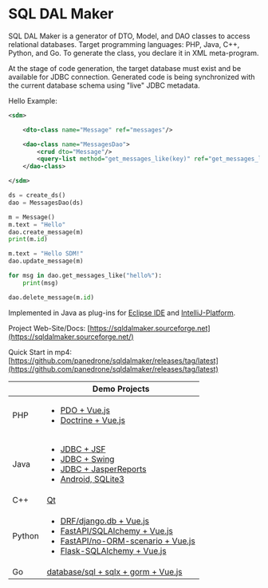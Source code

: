 # SQL DAL Maker

SQL DAL Maker is a generator of DTO, Model, and DAO classes to access relational databases. Target
programming languages: PHP, Java, C++, Python, and Go. To generate the class, you declare it in XML meta-program. 

At the stage of code generation, the target database must exist and be available for JDBC connection.
Generated code is being synchronized with the current database schema using "live" JDBC metadata.

Hello Example:


```xml
<sdm>

    <dto-class name="Message" ref="messages"/>

    <dao-class name="MessagesDao">
        <crud dto="Message"/>
        <query-list method="get_messages_like(key)" ref="get_messages_like.sql"/>
    </dao-class>

</sdm>
```

```python
ds = create_ds()
dao = MessagesDao(ds)

m = Message()
m.text = "Hello"
dao.create_message(m)
print(m.id)

m.text = "Hello SDM!"
dao.update_message(m)

for msg in dao.get_messages_like("hello%"):
    print(msg)

dao.delete_message(m.id)
```

Implemented in Java as plug-ins for [Eclipse IDE](http://marketplace.eclipse.org/content/sql-dal-maker) and
[IntelliJ-Platform](http://plugins.jetbrains.com/plugin/7092).

Project Web-Site/Docs: [https://sqldalmaker.sourceforge.net](https://sqldalmaker.sourceforge.net/)

Quick Start in
mp4: [https://github.com/panedrone/sqldalmaker/releases/tag/latest](https://github.com/panedrone/sqldalmaker/releases/tag/latest)

|        | Demo Projects                                                                                                                                                                                                                                                                                                                                                                                                             |
|--------|---------------------------------------------------------------------------------------------------------------------------------------------------------------------------------------------------------------------------------------------------------------------------------------------------------------------------------------------------------------------------------------------------------------------------|
| PHP    | <ul><li>[PDO + Vue.js](https://github.com/panedrone/sdm_demo_php_todolist)</li><li>[Doctrine + Vue.js](https://github.com/panedrone/sdm_demo_todolist_php_doctrine)</li></ul>                                                                                                                                                                                                                                             |
| Java   | <ul><li>[JDBC + JSF](https://github.com/panedrone/sdm_demo_jsf_todolist)</li><li>[JDBC + Swing](https://github.com/panedrone/sdm_demo_java_jdbc_swing_thesaurus_sqlite3)</li><li>[JDBC + JasperReports](https://github.com/panedrone/sdm_demo_jasper_reports_northwindEF)</li><li>[Android, SQLite3](https://github.com/panedrone/sdm_demo_android_thesaurus)</li><ul>                                                    |
| C++    | [Qt](https://github.com/panedrone/sdm_demo_qt6_thesaurus)                                                                                                                                                                                                                                                                                                                                                                 |
| Python | <ul><li>[DRF/django.db + Vue.js](https://github.com/panedrone/sdm_demo_todolist_django)</li><li>[FastAPI/SQLAlchemy + Vue.js](https://github.com/panedrone/sdm_demo_todolist_fastapi_sqlalchemy)</li><li>[FastAPI/no-ORM-scenario + Vue.js](https://github.com/panedrone/sdm_demo_fastapi_no_orm_scenario)</li><li>[Flask-SQLAlchemy + Vue.js](https://github.com/panedrone/sdm_demo_todolist_flask_sqlalchemy)</li></ul> |
| Go     | [database/sql + sqlx + gorm + Vue.js](https://github.com/panedrone/sdm_golang_todolist_vue_spa)                                                                                                                                                                                                                                                                                                                           |
